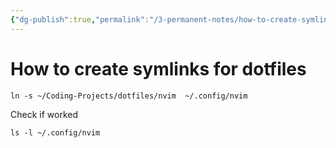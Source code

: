 ```yaml
---
{"dg-publish":true,"permalink":"/3-permanent-notes/how-to-create-symlinks-for-dotfiles/","created":"2023-07-21T13:16:53.390+02:00","updated":"2023-08-02T21:52:18.611+02:00"}
---
```


# How to create symlinks for dotfiles
````shell
ln -s ~/Coding-Projects/dotfiles/nvim  ~/.config/nvim
````

Check if worked
```shell
ls -l ~/.config/nvim
```
